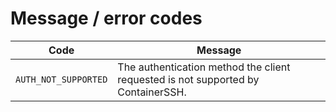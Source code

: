 # Message / error codes

| Code | Message |
|------|---------|
| `AUTH_NOT_SUPPORTED` | The authentication method the client requested is not supported by ContainerSSH. |